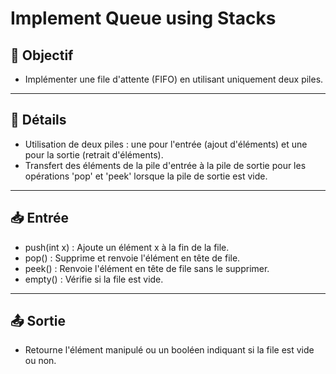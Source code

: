 # Implement Queue using Stacks

## 🎯 Objectif

- Implémenter une file d'attente (FIFO) en utilisant uniquement deux piles.

---

## 📝 Détails

- Utilisation de deux piles : une pour l'entrée (ajout d'éléments) et une pour la sortie (retrait d'éléments).
- Transfert des éléments de la pile d'entrée à la pile de sortie pour les opérations 'pop' et 'peek' lorsque la pile de sortie est vide.

---

## 📥 Entrée

- push(int x) : Ajoute un élément x à la fin de la file.
- pop() : Supprime et renvoie l'élément en tête de file.
- peek() : Renvoie l'élément en tête de file sans le supprimer.
- empty() : Vérifie si la file est vide.

---

## 📤 Sortie

- Retourne l'élément manipulé ou un booléen indiquant si la file est vide ou non.


